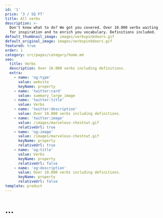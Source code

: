 ```yaml
---
id: '1'
price: '3 / SQ FT'
title: All verbs
description: >-
  Don't know what to do? We got you covered. Over 10.000 verbs waiting for you
  for inspiration and to enrich you vocabulary. Definitions included.
default_thumbnail_image: images/verbspinkdoors.gif
default_original_image: images/verbspinkdoors.gif
featured: true
order: 1
category: src/pages/category/home.md
seo:
  title: Verbs
  description: Over 10.000 verbs including definitions.
  extra:
    - name: 'og:type'
      value: website
      keyName: property
    - name: 'twitter:card'
      value: summary_large_image
    - name: 'twitter:title'
      value: Verbs
    - name: 'twitter:description'
      value: Over 10.000 verbs including definitions.
    - name: 'twitter:image'
      value: /images/marvelous-chestnut.gif
      relativeUrl: true
    - name: 'og:image'
      value: /images/marvelous-chestnut.gif
      keyName: property
      relativeUrl: true
    - name: 'og:title'
      value: Verbs
      keyName: property
      relativeUrl: false
    - name: 'og:description'
      value: Over 10.000 verbs including definitions.
      keyName: property
      relativeUrl: false
template: product
---
```


# ...

